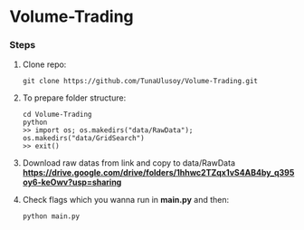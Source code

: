 # Volume-Trading

### Steps

1) Clone repo:
    ```
    git clone https://github.com/TunaUlusoy/Volume-Trading.git
    ```

2) To prepare folder structure:
    ```
    cd Volume-Trading
    python
    >> import os; os.makedirs("data/RawData"); os.makedirs("data/GridSearch")
    >> exit()
    ```

3) Download raw datas from link and copy to data/RawData
    **https://drive.google.com/drive/folders/1hhwc2TZqx1vS4AB4by_q395oy6-keOwv?usp=sharing**

4) Check flags which you wanna run in **main.py** and then:
    ```
    python main.py
    ```
